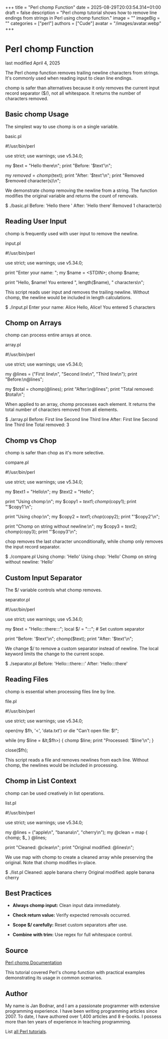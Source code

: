 +++
title = "Perl chomp Function"
date = 2025-08-29T20:03:54.314+01:00
draft = false
description = "Perl chomp tutorial shows how to remove line endings from strings in Perl using chomp function."
image = ""
imageBig = ""
categories = ["perl"]
authors = ["Cude"]
avatar = "/images/avatar.webp"
+++

# Perl chomp Function

last modified April 4, 2025

The Perl chomp function removes trailing newline characters from
strings. It's commonly used when reading input to clean line endings.

chomp is safer than alternatives because it only removes the
current input record separator ($/), not all whitespace. It
returns the number of characters removed.

## Basic chomp Usage

The simplest way to use chomp is on a single variable.

basic.pl
  

#!/usr/bin/perl

use strict;
use warnings;
use v5.34.0;

my $text = "Hello there\n";
print "Before: '$text'\n";

my $removed = chomp($text);
print "After: '$text'\n";
print "Removed $removed character(s)\n";

We demonstrate chomp removing the newline from a string. The
function modifies the original variable and returns the count of removals.

$ ./basic.pl
Before: 'Hello there
'
After: 'Hello there'
Removed 1 character(s)

## Reading User Input

chomp is frequently used with user input to remove the newline.

input.pl
  

#!/usr/bin/perl

use strict;
use warnings;
use v5.34.0;

print "Enter your name: ";
my $name = &lt;STDIN&gt;;
chomp $name;

print "Hello, $name! You entered ", length($name), " characters\n";

This script reads user input and removes the trailing newline. Without
chomp, the newline would be included in length calculations.

$ ./input.pl
Enter your name: Alice
Hello, Alice! You entered 5 characters

## Chomp on Arrays

chomp can process entire arrays at once.

array.pl
  

#!/usr/bin/perl

use strict;
use warnings;
use v5.34.0;

my @lines = ("First line\n", "Second line\n", "Third line\n");
print "Before:\n@lines";

my $total = chomp(@lines);
print "After:\n@lines";
print "Total removed: $total\n";

When applied to an array, chomp processes each element. It
returns the total number of characters removed from all elements.

$ ./array.pl
Before:
First line
 Second line
 Third line
After:
First line Second line Third line
Total removed: 3

## Chomp vs Chop

chomp is safer than chop as it's more selective.

compare.pl
  

#!/usr/bin/perl

use strict;
use warnings;
use v5.34.0;

my $text1 = "Hello\n";
my $text2 = "Hello";

print "Using chomp:\n";
my $copy1 = $text1;
chomp($copy1);
print "'$copy1'\n";

print "Using chop:\n";
my $copy2 = $text1;
chop($copy2);
print "'$copy2'\n";

print "Chomp on string without newline:\n";
my $copy3 = $text2;
chomp($copy3);
print "'$copy3'\n";

chop removes the last character unconditionally, while
chomp only removes the input record separator.

$ ./compare.pl
Using chomp:
'Hello'
Using chop:
'Hello'
Chomp on string without newline:
'Hello'

## Custom Input Separator

The $/ variable controls what chomp removes.

separator.pl
  

#!/usr/bin/perl

use strict;
use warnings;
use v5.34.0;

my $text = "Hello:::there:::";
local $/ = ":::";  # Set custom separator

print "Before: '$text'\n";
chomp($text);
print "After: '$text'\n";

We change $/ to remove a custom separator instead of newline.
The local keyword limits the change to the current scope.

$ ./separator.pl
Before: 'Hello:::there:::'
After: 'Hello:::there'

## Reading Files

chomp is essential when processing files line by line.

file.pl
  

#!/usr/bin/perl

use strict;
use warnings;
use v5.34.0;

open(my $fh, '&lt;', 'data.txt') or die "Can't open file: $!";

while (my $line = &lt;$fh&gt;) {
    chomp $line;
    print "Processed: '$line'\n";
}

close($fh);

This script reads a file and removes newlines from each line. Without
chomp, the newlines would be included in processing.

## Chomp in List Context

chomp can be used creatively in list operations.

list.pl
  

#!/usr/bin/perl

use strict;
use warnings;
use v5.34.0;

my @lines = ("apple\n", "banana\n", "cherry\n");
my @clean = map { chomp; $_ } @lines;

print "Cleaned: @clean\n";
print "Original modified: @lines\n";

We use map with chomp to create a cleaned array
while preserving the original. Note that chomp modifies in-place.

$ ./list.pl
Cleaned: apple banana cherry
Original modified: apple banana cherry

## Best Practices

- **Always chomp input:** Clean input data immediately.

- **Check return value:** Verify expected removals occurred.

- **Scope $/ carefully:** Reset custom separators after use.

- **Combine with trim:** Use regex for full whitespace control.

## Source

[Perl chomp Documentation](https://perldoc.perl.org/functions/chomp)

This tutorial covered Perl's chomp function with practical
examples demonstrating its usage in common scenarios.

## Author

My name is Jan Bodnar, and I am a passionate programmer with extensive
programming experience. I have been writing programming articles since 2007.
To date, I have authored over 1,400 articles and 8 e-books. I possess more
than ten years of experience in teaching programming.

List [all Perl tutorials](/all/#perl).